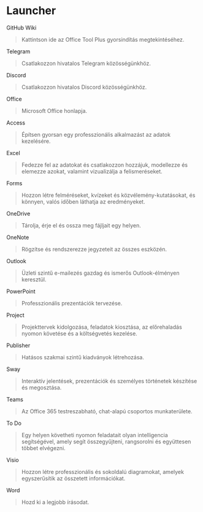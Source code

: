 # Launcher

GitHub Wiki
> Kattintson ide az Office Tool Plus gyorsindítás megtekintéséhez.

Telegram
> Csatlakozzon hivatalos Telegram közösségünkhöz.

Discord
> Csatlakozzon hivatalos Discord közösségünkhöz.

Office
> Microsoft Office honlapja.

Access
> Építsen gyorsan egy professzionális alkalmazást az adatok kezelésére.

Excel
> Fedezze fel az adatokat és csatlakozzon hozzájuk, modellezze és elemezze azokat, valamint vizualizálja a felismeréseket.

Forms
> Hozzon létre felméréseket, kvízeket és közvélemény-kutatásokat, és könnyen, valós időben láthatja az eredményeket.

OneDrive
> Tárolja, érje el és ossza meg fájljait egy helyen.

OneNote
> Rögzítse és rendszerezze jegyzeteit az összes eszközén.

Outlook
> Üzleti szintű e-mailezés gazdag és ismerős Outlook-élményen keresztül.

PowerPoint
> Professzionális prezentációk tervezése.

Project
> Projekttervek kidolgozása, feladatok kiosztása, az előrehaladás nyomon követése és a költségvetés kezelése.

Publisher
> Hatásos szakmai szintű kiadványok létrehozása.

Sway
> Interaktív jelentések, prezentációk és személyes történetek készítése és megosztása.

Teams
> Az Office 365 testreszabható, chat-alapú csoportos munkaterülete.

To Do
> Egy helyen követheti nyomon feladatait olyan intelligencia segítségével, amely segít összegyűjteni, rangsorolni és együttesen többet elvégezni.

Visio
> Hozzon létre professzionális és sokoldalú diagramokat, amelyek egyszerűsítik az összetett információkat.

Word
> Hozd ki a legjobb írásodat.
